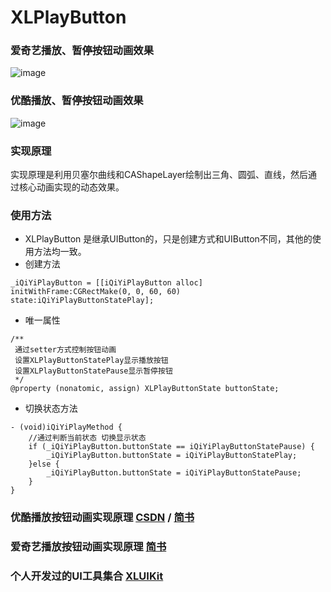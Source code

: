 # XLPlayButton


### 爱奇艺播放、暂停按钮动画效果

![image](https://github.com/mengxianliang/XLPlayButton/blob/master/GIF/1.gif)

### 优酷播放、暂停按钮动画效果

![image](https://github.com/mengxianliang/XLPlayButton/blob/master/GIF/2.gif)

### 实现原理

实现原理是利用贝塞尔曲线和CAShapeLayer绘制出三角、圆弧、直线，然后通过核心动画实现的动态效果。

### 使用方法

* XLPlayButton 是继承UIButton的，只是创建方式和UIButton不同，其他的使用方法均一致。
* 创建方法
```objc
_iQiYiPlayButton = [[iQiYiPlayButton alloc] initWithFrame:CGRectMake(0, 0, 60, 60) state:iQiYiPlayButtonStatePlay];
```
* 唯一属性
```objc
/**
 通过setter方式控制按钮动画
 设置XLPlayButtonStatePlay显示播放按钮
 设置XLPlayButtonStatePause显示暂停按钮
 */
@property (nonatomic, assign) XLPlayButtonState buttonState;
```
* 切换状态方法
```objc
- (void)iQiYiPlayMethod {
    //通过判断当前状态 切换显示状态
    if (_iQiYiPlayButton.buttonState == iQiYiPlayButtonStatePause) {
        _iQiYiPlayButton.buttonState = iQiYiPlayButtonStatePlay;
    }else {
        _iQiYiPlayButton.buttonState = iQiYiPlayButtonStatePause;
    }
}
```

### 优酷播放按钮动画实现原理 [CSDN](http://blog.csdn.net/u013282507/article/details/77247437) / [简书](http://www.jianshu.com/p/32e7becf1a92)

### 爱奇艺播放按钮动画实现原理 [简书](http://www.jianshu.com/p/3546964996ff)

### 个人开发过的UI工具集合 [XLUIKit](https://github.com/mengxianliang/XLUIKit)
